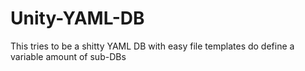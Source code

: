 # Unity-YAML-DB
This tries to be a shitty YAML DB with easy file templates do define a variable amount of sub-DBs
